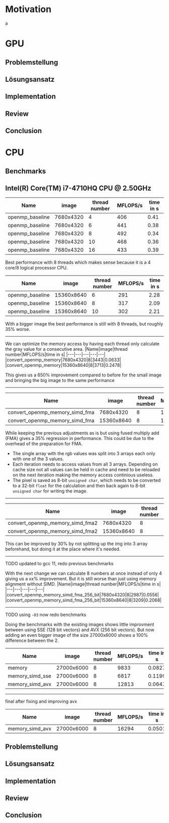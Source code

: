 

# Motivation
a

# GPU

## Problemstellung

## Lösungsansatz

## Implementation

## Review

## Conclusion

# CPU
## Benchmarks
## Intel(R) Core(TM) i7-4710HQ CPU @ 2.50GHz

|Name|image|thread number|MFLOPS/s|time in s|
|---|---|---|---|---|
|openmp_baseline|7680x4320|4|406|0.41|
|openmp_baseline|7680x4320|6|441|0.38|
|openmp_baseline|7680x4320|8|492|0.34|
|openmp_baseline|7680x4320|10|468|0.36|
|openmp_baseline|7680x4320|16|433|0.39|

Best performance with 8 threads which makes sense because it is a 4 core/8 logical processor CPU.

|Name|image|thread number|MFLOPS/s|time in s|
|---|---|---|---|---|
|openmp_baseline|15360x8640|6|291|2.28|
|openmp_baseline|15360x8640|8|317|2.09|
|openmp_baseline|15360x8640|10|302|2.21|

With a bigger image the best performance is still with 8 threads, but roughly 35% worse.

---

We can optimize the memory access by having each thread only calculate the gray value for a consecutive area.
|Name|image|thread number|MFLOPS/s|time in s|
|---|---|---|---|---|
|convert_openmp_memory|7680x4320|8|3443|0.0633|
|convert_openmp_memory|15360x8640|8|3713|0.2478|

This gives us a 650% improvement compared to before for the small image and bringing the big image to the same performance

---

|Name|image|thread number|MFLOPS/s|time in s|
|---|---|---|---|---|
|convert_openmp_memory_simd_fma|7680x4320|8|1710|0.0975|
|convert_openmp_memory_simd_fma|15360x8640|8|1790|0.3711|

While keeping the previous adjustments as is but using fused multiply add (FMA) gives a 35% regression in performance.
This could be due to the overhead of the preparation for FMA.
- The single array with the rgb values was split into 3 arrays each only with one of the 3 values.
- Each iteration needs to access values from all 3 arrays. Depending on cache size not all values can be held in cache and need to be reloaded on the next iteration making the memory access continious useless.
- The pixel is saved as 8-bit `unsigned char`, which needs to be converted to a 32-bit `float` for the calculation and then back again to 8-bit `unsigned char` for writing the image.

---

|Name|image|thread number|MFLOPS/s|time in s|
|---|---|---|---|---|
|convert_openmp_memory_simd_fma2|7680x4320|8|2204|0.0754|
|convert_openmp_memory_simd_fma2|15360x8640|8|2353|0.2821|

This can be improved by 30% by not splitting up the img into 3 array beforehand, but doing it at the place where it's needed.

---
TODO updated to gcc 11, redo previous benchmarks

With the next change we can calculate 8 numbers at once instead of only 4 giving us a xx% improvement. But it is still worse than just using memory alignment without SIMD.
|Name|image|thread number|MFLOPS/s|time in s|
|---|---|---|---|---|
|convert_openmp_memory_simd_fma_256_bit|7680x4320|8|2987|0.0556|
|convert_openmp_memory_simd_fma_256_bit|15360x8640|8|3209|0.2068|

----

TODO using `-O3` now redo benchmarks

Doing the benchmarks with the existing images shows little improvment between using SSE (128 bit vectors) and AVX (256 bit vectors).
But now adding an even bigger image of the size 27000x6000 shows a 100% difference between the 2.

|Name|image|thread number|MFLOPS/s|time in s|
|---|---|---|---|---|
|memory|27000x6000|8|9833|0.0827|
|memory_simd_sse|27000x6000|8|6817|0.1199|
|memory_simd_avx|27000x6000|8|12813|0.0647|

---

final after fixing and improving avx

|Name|image|thread number|MFLOPS/s|time in s|
|---|---|---|---|---|
|memory_simd_avx|27000x6000|8|16294|0.0501|

## Problemstellung

## Lösungsansatz

## Implementation

## Review

## Conclusion